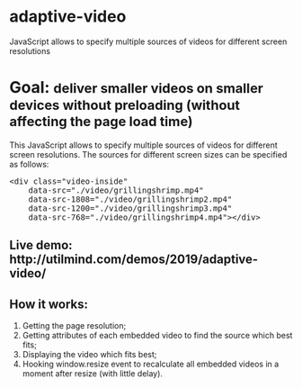 # adaptive-video
JavaScript allows to specify multiple sources of videos for different screen resolutions

<h1>Goal: <small>deliver smaller videos on smaller devices without preloading (without affecting the page load time)</small></h1>
  <p>This JavaScript allows to specify multiple sources of videos for different screen resolutions. The sources for different screen sizes can be specified as follows:</p>
  
  <pre>&lt;div class="video-inside"
    data-src="./video/grillingshrimp.mp4"
    data-src-1808="./video/grillingshrimp2.mp4"
    data-src-1200="./video/grillingshrimp3.mp4"
    data-src-768="./video/grillingshrimp4.mp4"&gt;&lt;/div&gt;</pre>
    
  <h2>Live demo: http://utilmind.com/demos/2019/adaptive-video/</h2>

  <h2>How it works:</h2>
  <ol>
    <li>Getting the page resolution;</li>
    <li>Getting attributes of each embedded video to find the source which best fits;</li>
    <li>Displaying the video which fits best;</li>
    <li>Hooking window.resize event to recalculate all embedded videos in a moment after resize (with little delay).</li>
  </ol>
